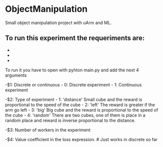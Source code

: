 # ObjectManipulation
Small object manipulation project with uArm and ML.

To run this experiment the requeriments are:
-
-
-
-


To run it you have to open with pyhton main.py and add the next 4 arguments

-$1: Discrete or continuous
    - 0: Discrete experiment
    - 1: Continuous experiment

-$2: Type of experiment
    - 1: 'distance'
        Small cube and the reward is proportional to the speed of the cube
    - 2: 'left'
        The reward is greater if the arm go left
    - 3: 'big'
        Big cube and the reward is proportional to the speed of the cube
    - 4: 'random'
        There are two cubes, one of them is place in a random place and reward is inverse proportional to the distance.

-$3: Number of workers in the experiment

-$4: Value coefficient in the loss expression. # Just works in discrete so far